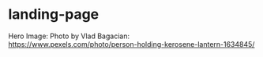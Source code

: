 # landing-page

Hero Image: Photo by Vlad Bagacian: https://www.pexels.com/photo/person-holding-kerosene-lantern-1634845/